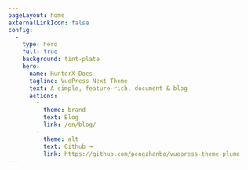 ```yaml
---
pageLayout: home
externalLinkIcon: false
config:
  -
    type: hero
    full: true
    background: tint-plate
    hero:
      name: HunterX Docs
      tagline: VuePress Next Theme
      text: A simple, feature-rich, document & blog
      actions:
        -
          theme: brand
          text: Blog
          link: /en/blog/
        -
          theme: alt
          text: Github →
          link: https://github.com/pengzhanbo/vuepress-theme-plume
---
```

